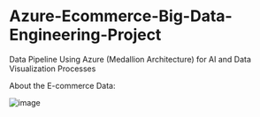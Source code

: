 # Azure-Ecommerce-Big-Data-Engineering-Project
Data Pipeline Using Azure (Medallion Architecture) for AI and Data Visualization Processes


About the E-commerce Data:

![image](https://github.com/user-attachments/assets/76749e29-b1fc-47f7-9a05-18c409b5577e)

